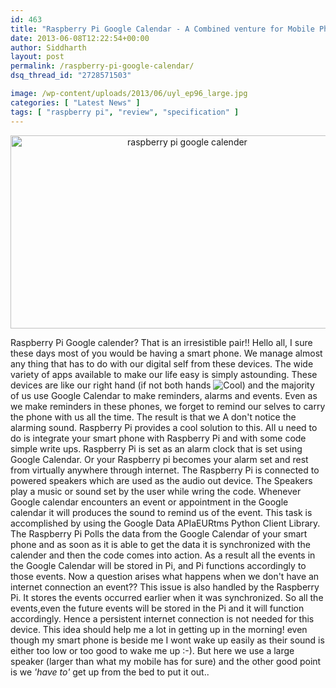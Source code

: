 ```yaml
---
id: 463
title: "Raspberry Pi Google Calendar - A Combined venture for Mobile Phones"
date: 2013-06-08T12:22:54+00:00
author: Siddharth
layout: post
permalink: /raspberry-pi-google-calendar/
dsq_thread_id: "2728571503"

image: /wp-content/uploads/2013/06/uyl_ep96_large.jpg
categories: [ "Latest News" ]
tags: [ "raspberry pi", "review", "specification" ]
---
```


<p style="text-align: center;">
  <a href="/images/posts/2013/06/uyl_ep96_large.jpg"><img class="aligncenter size-full wp-image-466" src="/images/posts/2013/06/uyl_ep96_large.jpg" alt="raspberry pi google calender" width="550" height="309" srcset="/images/posts/2013/06/uyl_ep96_large.jpg 550w, /images/posts/2013/06/uyl_ep96_large-300x169.jpg 300w" sizes="(max-width: 550px) 100vw, 550px" /></a>
</p>

Raspberry Pi Google calender? That is an irresistible pair!! Hello all, I sure these days most of you would be having a smart phone. We manage almost any thing that has to do with our digital self from these devices. The wide variety of apps available to make our life easy is simply astounding. These devices are like our right hand (if not both hands <img title="Cool" src="http://embedjournal.com/wp-content/plugins/ultimate-tinymce/addons/emotions/img/smiley-cool.gif" alt="Cool" border="0" />) and the majority of us use Google Calendar to make reminders, alarms and events. Even as we make reminders in these phones, we forget to remind our selves to carry the phone with us all the time. The result is that we A don't notice the alarming sound. Raspberry Pi provides a cool solution to this. All u need to do is integrate your smart phone with Raspberry Pi and with some code simple write ups. Raspberry Pi is set as an alarm clock that is set using Google Calendar. Or your Raspberry pi becomes your alarm set and rest from virtually anywhere through internet. The Raspberry Pi is connected to powered speakers which are used as the audio out device. The Speakers play a music or sound set by the user while wring the code. Whenever Google calendar encounters an event or appointment in the Google calendar it will produces the sound to remind us of the event. This task is accomplished by using the Google Data APIaEURtms Python Client Library. The Raspberry Pi Polls the data from the Google Calendar of your smart phone and as soon as it is able to get the data it is synchronized with the calender and then the code comes into action. As a result all the events in the Google Calendar will be stored in Pi, and Pi functions accordingly to those events. Now a question arises what happens when we don't have an internet connection an event?? This issue is also handled by the Raspberry Pi. It stores the events occurred earlier when it was synchronized. So all the events,even the future events will be stored in the Pi and it will function accordingly. Hence a persistent internet connection is not needed for this device. This idea should help me a lot in getting up in the morning! even though my smart phone is beside me I wont wake up easily as their sound is either too low or too good to wake me up :-). But here we use a large speaker (larger than what my mobile has for sure) and the other good point is we _'have to'_ get up from the bed to put it out..
